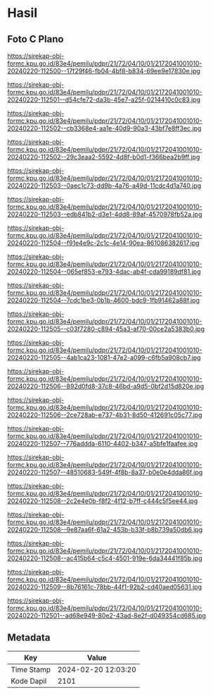 # Hasil

## Foto C Plano

https://sirekap-obj-formc.kpu.go.id/83e4/pemilu/pdpr/21/72/04/10/01/2172041001010-20240220-112500--17f29f46-fb04-4bf8-b834-69ee9e17830e.jpg

https://sirekap-obj-formc.kpu.go.id/83e4/pemilu/pdpr/21/72/04/10/01/2172041001010-20240220-112501--d54cfe72-da3b-45e7-a25f-0214410c0c83.jpg

https://sirekap-obj-formc.kpu.go.id/83e4/pemilu/pdpr/21/72/04/10/01/2172041001010-20240220-112502--cb3368e4-aa1e-40d9-90a3-43bf7e8ff3ec.jpg

https://sirekap-obj-formc.kpu.go.id/83e4/pemilu/pdpr/21/72/04/10/01/2172041001010-20240220-112502--29c3eaa2-5592-4d8f-b0d1-f366bea2b9ff.jpg

https://sirekap-obj-formc.kpu.go.id/83e4/pemilu/pdpr/21/72/04/10/01/2172041001010-20240220-112503--0aec1c73-dd9b-4a76-a49d-11cdc4d1a740.jpg

https://sirekap-obj-formc.kpu.go.id/83e4/pemilu/pdpr/21/72/04/10/01/2172041001010-20240220-112503--edb841b2-d3e1-4dd8-89af-4570978fb52a.jpg

https://sirekap-obj-formc.kpu.go.id/83e4/pemilu/pdpr/21/72/04/10/01/2172041001010-20240220-112504--f91e4e9c-2c1c-4e14-90ea-861086382617.jpg

https://sirekap-obj-formc.kpu.go.id/83e4/pemilu/pdpr/21/72/04/10/01/2172041001010-20240220-112504--065ef853-e793-4dac-ab4f-cda99189df81.jpg

https://sirekap-obj-formc.kpu.go.id/83e4/pemilu/pdpr/21/72/04/10/01/2172041001010-20240220-112504--7cdc1be3-0b1b-4600-bdc9-1fb91462a88f.jpg

https://sirekap-obj-formc.kpu.go.id/83e4/pemilu/pdpr/21/72/04/10/01/2172041001010-20240220-112505--c03f7280-c894-45a3-af70-00ce2a5383b0.jpg

https://sirekap-obj-formc.kpu.go.id/83e4/pemilu/pdpr/21/72/04/10/01/2172041001010-20240220-112505--4ab1ca23-1081-47e2-a099-c6fb5a908cb7.jpg

https://sirekap-obj-formc.kpu.go.id/83e4/pemilu/pdpr/21/72/04/10/01/2172041001010-20240220-112506--892d0fd8-37c8-46bd-a9d5-0bf2d15d820e.jpg

https://sirekap-obj-formc.kpu.go.id/83e4/pemilu/pdpr/21/72/04/10/01/2172041001010-20240220-112506--2ce728ab-e737-4b31-8d50-412691c05c77.jpg

https://sirekap-obj-formc.kpu.go.id/83e4/pemilu/pdpr/21/72/04/10/01/2172041001010-20240220-112507--776addda-6110-4402-b347-a5bfe1faafee.jpg

https://sirekap-obj-formc.kpu.go.id/83e4/pemilu/pdpr/21/72/04/10/01/2172041001010-20240220-112507--48510683-549f-4f8b-8a37-b0e0e4dda86f.jpg

https://sirekap-obj-formc.kpu.go.id/83e4/pemilu/pdpr/21/72/04/10/01/2172041001010-20240220-112508--2c2e4e0b-f8f2-4f12-b7ff-c444c5f5ee44.jpg

https://sirekap-obj-formc.kpu.go.id/83e4/pemilu/pdpr/21/72/04/10/01/2172041001010-20240220-112508--9e87aa6f-61a2-453b-b33f-b8b739a50db6.jpg

https://sirekap-obj-formc.kpu.go.id/83e4/pemilu/pdpr/21/72/04/10/01/2172041001010-20240220-112508--ac415b64-c5c4-4501-919e-6da34441f85b.jpg

https://sirekap-obj-formc.kpu.go.id/83e4/pemilu/pdpr/21/72/04/10/01/2172041001010-20240220-112509--8b76161c-78bb-44f1-92b2-cd40aed05631.jpg

https://sirekap-obj-formc.kpu.go.id/83e4/pemilu/pdpr/21/72/04/10/01/2172041001010-20240220-112501--ad68e949-80e2-43ad-8e2f-d049354cd685.jpg


## Metadata

| Key        | Value               |
| ---------- | ------------------- |
| Time Stamp | 2024-02-20 12:03:20 |
| Kode Dapil | 2101                |



